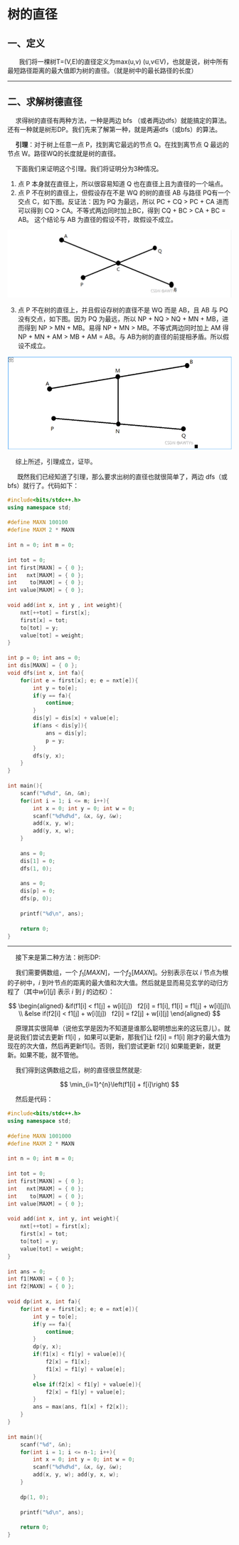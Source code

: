 # 树的直径

## 一、定义

&emsp;   我们将一棵树T=(V,E)的直径定义为max(u,v) (u,v∈V)，也就是说，树中所有最短路径距离的最大值即为树的直径。（就是树中的最长路径的长度）

------

## 二、求解树德直径

&emsp; 求得树的直径有两种方法，一种是两边 bfs （或者两边dfs）就能搞定的算法。还有一种就是树形DP。我们先来了解第一种，就是两遍dfs（或bfs）的算法。

&emsp; **引理**：对于树上任意一点 P，找到离它最远的节点 Q。在找到离节点 Q 最远的节点 W。路径WQ的长度就是树的直径。

&emsp; 下面我们来证明这个引理。我们将证明分为3种情况。

1. 点 P 本身就在直径上，所以很容易知道 Q 也在直径上且为直径的一个端点。
2. 点 P 不在树的直径上，但假设存在不是 WQ 的树的直径 AB 与路径 PQ有一个交点 C，如下图。反证法：因为 PQ 为最远，所以 PC + CQ > PC + CA 进而可以得到 CQ > CA。不等式两边同时加上BC，得到 CQ + BC > CA + BC = AB。 这个结论与 AB 为直径的假设不符，故假设不成立。 

![](../../pic/diameterTree.png)

3. 点 P 不在树的直径上，并且假设存树的直径不是 WQ 而是 AB，且 AB 与 PQ 没有交点，如下图。因为 PQ 为最远，所以 NP + NQ > NQ + MN + MB，进而得到 NP > MN + MB。易得 NP + MN > MB。不等式两边同时加上 AM 得 NP + MN + AM > MB + AM = AB。与 AB为树的直径的前提相矛盾。所以假设不成立。

![](../../pic/dismeterTree2.png)

&emsp; 综上所述，引理成立，证毕。

&emsp;  既然我们已经知道了引理，那么要求出树的直径也就很简单了，两边 dfs（或 bfs）就行了。代码如下：

```c++
#include<bits/stdc++.h>
using namespace std;

#define MAXN 100100
#define MAXM 2 * MAXN

int n = 0; int m = 0;

int tot = 0;
int first[MAXN] = { 0 };
int   nxt[MAXM] = { 0 };
int    to[MAXM] = { 0 };
int value[MAXM] = { 0 };

void add(int x, int y , int weight){
	nxt[++tot] = first[x];
	first[x] = tot; 
	to[tot] = y;
	value[tot] = weight;
}

int p = 0; int ans = 0;
int dis[MAXN] = { 0 };
void dfs(int x, int fa){
	for(int e = first[x]; e; e = nxt[e]){
		int y = to[e];
		if(y == fa){
			continue;
		}
		dis[y] = dis[x] + value[e];
		if(ans < dis[y]){
			ans = dis[y];
			p = y;
		}
		dfs(y, x);
	}
}

int main(){
	scanf("%d%d", &n, &m);
	for(int i = 1; i <= m; i++){
		int x = 0; int y = 0; int w = 0;
		scanf("%d%d%d", &x, &y, &w);
		add(x, y, w);
		add(y, x, w);
	}
	
	ans = 0;
	dis[1] = 0;
	dfs(1, 0);
		
	ans = 0;
	dis[p] = 0;
	dfs(p, 0);
	
	printf("%d\n", ans);
	
	return 0;
}
```

--------

&emsp; 接下来是第二种方法：树形DP:

&emsp; 我们需要俩数组，一个 $f_1[MAXN]$，一个$f_2[MAXN]$。分别表示在以 $i$ 节点为根的子树中，$i$ 到叶节点的距离的最大值和次大值。然后就是显而易见玄学的动归方程了（其中$w[i][j]$ 表示 $i$ 到 $j$ 的边权）：

$$
\begin{aligned}
&if(f1[i] < f1[j] + w[i][j])   f2[i] = f1[i], f1[i] = f1[j] + w[i][j]\\ \\
&else if(f2[i] < f1[j] + w[i][j])   f2[i] = f2[j] + w[i][j]
\end{aligned} 
$$

&emsp; 原理其实很简单（说他玄学是因为不知道是谁那么聪明想出来的这玩意儿）。就是说我们尝试去更新 f1[i] ，如果可以更新，那我们让 f2[i] = f1[i] 刚才的最大值为现在的次大值，然后再更新f1[i]。否则，我们尝试更新 f2[i] 如果能更新，就更新。如果不能，就不管他。

&emsp; 我们得到这俩数组之后，树的直径很显然就是:

$$ \min_{i=1}^{n}\left(f1[i] + f[i]\right) $$

&emsp; 然后是代码：

```c++
#include<bits/stdc++.h>
using namespace std;

#define MAXN 1001000
#define MAXM 2 * MAXN

int n = 0; int m = 0;

int tot = 0;
int first[MAXN] = { 0 };
int   nxt[MAXM] = { 0 };
int    to[MAXM] = { 0 };
int value[MAXM] = { 0 };

void add(int x, int y, int weight){
	nxt[++tot] = first[x];
	first[x] = tot;
	to[tot] = y;
	value[tot] = weight;
}

int ans = 0;
int f1[MAXN] = { 0 };
int f2[MAXN] = { 0 };

void dp(int x, int fa){
	for(int e = first[x]; e; e = nxt[e]){
		int y = to[e];
		if(y == fa){
			continue;
		}
		dp(y, x);
		if(f1[x] < f1[y] + value[e]){
			f2[x] = f1[x];
			f1[x] = f1[y] + value[e];
		}
		else if(f2[x] < f1[y] + value[e]){
			f2[x] = f1[y] + value[e];
		}
		ans = max(ans, f1[x] + f2[x]); 
	}
}

int main(){
	scanf("%d", &n);
	for(int i = 1; i <= n-1; i++){
		int x = 0; int y = 0; int w = 0;
		scanf("%d%d%d", &x, &y, &w);
		add(x, y, w); add(y, x, w);
	}
	
	dp(1, 0);
	
	printf("%d\n", ans);
	
	return 0;
}
```